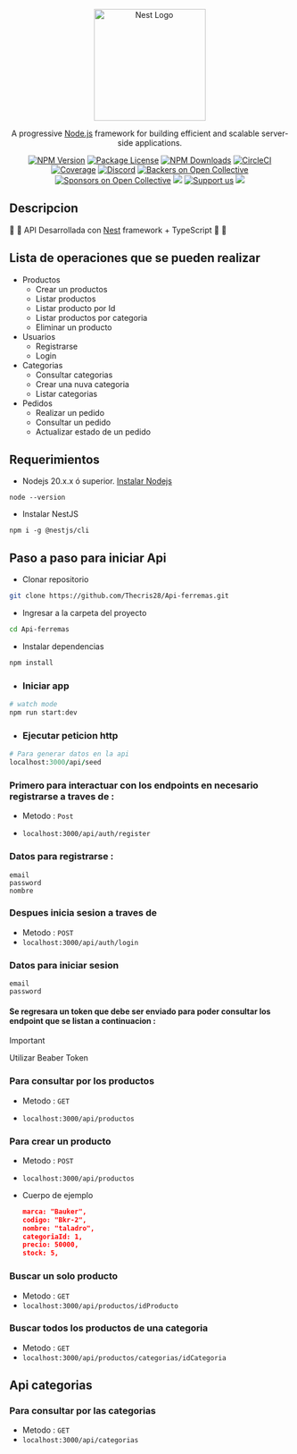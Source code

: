 <p align="center">
  <a href="http://nestjs.com/" target="blank"><img src="https://nestjs.com/img/logo-small.svg" width="200" alt="Nest Logo" /></a>
</p>

[circleci-image]: https://img.shields.io/circleci/build/github/nestjs/nest/master?token=abc123def456
[circleci-url]: https://circleci.com/gh/nestjs/nest

  <p align="center">A progressive <a href="http://nodejs.org" target="_blank">Node.js</a> framework for building efficient and scalable server-side applications.</p>
    <p align="center">
<a href="https://www.npmjs.com/~nestjscore" target="_blank"><img src="https://img.shields.io/npm/v/@nestjs/core.svg" alt="NPM Version" /></a>
<a href="https://www.npmjs.com/~nestjscore" target="_blank"><img src="https://img.shields.io/npm/l/@nestjs/core.svg" alt="Package License" /></a>
<a href="https://www.npmjs.com/~nestjscore" target="_blank"><img src="https://img.shields.io/npm/dm/@nestjs/common.svg" alt="NPM Downloads" /></a>
<a href="https://circleci.com/gh/nestjs/nest" target="_blank"><img src="https://img.shields.io/circleci/build/github/nestjs/nest/master" alt="CircleCI" /></a>
<a href="https://coveralls.io/github/nestjs/nest?branch=master" target="_blank"><img src="https://coveralls.io/repos/github/nestjs/nest/badge.svg?branch=master#9" alt="Coverage" /></a>
<a href="https://discord.gg/G7Qnnhy" target="_blank"><img src="https://img.shields.io/badge/discord-online-brightgreen.svg" alt="Discord"/></a>
<a href="https://opencollective.com/nest#backer" target="_blank"><img src="https://opencollective.com/nest/backers/badge.svg" alt="Backers on Open Collective" /></a>
<a href="https://opencollective.com/nest#sponsor" target="_blank"><img src="https://opencollective.com/nest/sponsors/badge.svg" alt="Sponsors on Open Collective" /></a>
  <a href="https://paypal.me/kamilmysliwiec" target="_blank"><img src="https://img.shields.io/badge/Donate-PayPal-ff3f59.svg"/></a>
    <a href="https://opencollective.com/nest#sponsor"  target="_blank"><img src="https://img.shields.io/badge/Support%20us-Open%20Collective-41B883.svg" alt="Support us"></a>
  <a href="https://twitter.com/nestframework" target="_blank"><img src="https://img.shields.io/twitter/follow/nestframework.svg?style=social&label=Follow"></a>
</p>
  <!--[![Backers on Open Collective](https://opencollective.com/nest/backers/badge.svg)](https://opencollective.com/nest#backer)
  [![Sponsors on Open Collective](https://opencollective.com/nest/sponsors/badge.svg)](https://opencollective.com/nest#sponsor)-->

## Descripcion


🚧 🚧 API Desarrollada con [Nest](https://github.com/nestjs/nest) framework + TypeScript 🚧 🚧

## Lista de operaciones que se pueden realizar 
* Productos
  * Crear un productos 
  * Listar productos
  * Listar producto por Id
  * Listar productos por categoria
  * Eliminar un producto
* Usuarios
  * Registrarse 
  * Login
* Categorias
  * Consultar categorias
  * Crear una nuva categoria
  * Listar categorias
* Pedidos
  * Realizar un pedido
  * Consultar un pedido
  * Actualizar estado de un pedido



## Requerimientos

* Nodejs 20.x.x ó superior.   [Instalar Nodejs]()
```console
node --version
```
* Instalar NestJS 
```
npm i -g @nestjs/cli
```

## Paso a paso para iniciar Api

* Clonar repositorio

```bash
git clone https://github.com/Thecris28/Api-ferremas.git
```
* Ingresar a la carpeta del proyecto
```bash
cd Api-ferremas
```
* Instalar dependencias
```bash
npm install
```


* ### Iniciar app
```bash
# watch mode
npm run start:dev
```


* ### Ejecutar peticion http

```ruby
# Para generar datos en la api
localhost:3000/api/seed
```

### Primero para interactuar con los endpoints en necesario registrarse a traves de : 

* Metodo : `Post`

* ``` localhost:3000/api/auth/register  ``` 

### Datos para registrarse : 
    email 
    password 
    nombre


### Despues inicia sesion a traves de 

* Metodo : `POST`
* ``` localhost:3000/api/auth/login ```

### Datos para iniciar sesion 
    email
    password

#### Se regresara un token que debe ser enviado para poder consultar los endpoint que se listan a continuacion :
> [!IMPORTANT]
> Utilizar Beaber Token 

### Para consultar por los productos
* Metodo : `GET`

* ``` localhost:3000/api/productos ```

### Para crear un producto
* Metodo : `POST`

* ``` localhost:3000/api/productos ```
* Cuerpo de ejemplo
  ```json
  marca: "Bauker",
  codigo: "Bkr-2",
  nombre: "taladro",
  categoriaId: 1,
  precio: 50000,
  stock: 5,
  ```
  

### Buscar un solo producto
* Metodo : `GET`
* ```localhost:3000/api/productos/idProducto```


### Buscar todos los productos de una categoria
* Metodo : `GET`
* ```localhost:3000/api/productos/categorias/idCategoria```



## Api categorias
### Para consultar por las categorias

* Metodo : `GET`
* ```localhost:3000/api/categorias```


